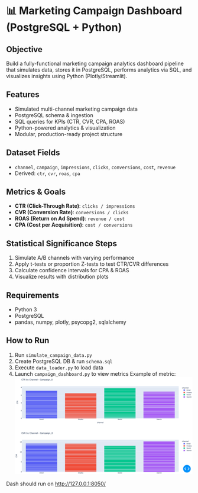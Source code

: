 
# 📊 Marketing Campaign Dashboard (PostgreSQL + Python)

## Objective
Build a fully-functional marketing campaign analytics dashboard pipeline that simulates data, stores it in PostgreSQL, performs analytics via SQL, and visualizes insights using Python (Plotly/Streamlit).

## Features
- Simulated multi-channel marketing campaign data
- PostgreSQL schema & ingestion
- SQL queries for KPIs (CTR, CVR, CPA, ROAS)
- Python-powered analytics & visualization
- Modular, production-ready project structure

## Dataset Fields
- `channel`, `campaign`, `impressions`, `clicks`, `conversions`, `cost`, `revenue`
- Derived: `ctr`, `cvr`, `roas`, `cpa`

## Metrics & Goals
- **CTR (Click-Through Rate)**: `clicks / impressions`
- **CVR (Conversion Rate)**: `conversions / clicks`
- **ROAS (Return on Ad Spend)**: `revenue / cost`
- **CPA (Cost per Acquisition)**: `cost / conversions`

## Statistical Significance Steps
1. Simulate A/B channels with varying performance
2. Apply t-tests or proportion Z-tests to test CTR/CVR differences
3. Calculate confidence intervals for CPA & ROAS
4. Visualize results with distribution plots


## Requirements
- Python 3
- PostgreSQL
- pandas, numpy, plotly, psycopg2, sqlalchemy

## How to Run
1. Run `simulate_campaign_data.py`
2. Create PostgreSQL DB & run `schema.sql`
3. Execute `data_loader.py` to load data
4. Launch `campaign_dashboard.py` to view metrics
   Example of metric: ![Dashboard for campaign 0](https://github.com/imamun93/Marketing-Campaign-Dashboard/blob/main/campaigndashboardexample.png)

Dash should run on http://127.0.0.1:8050/
